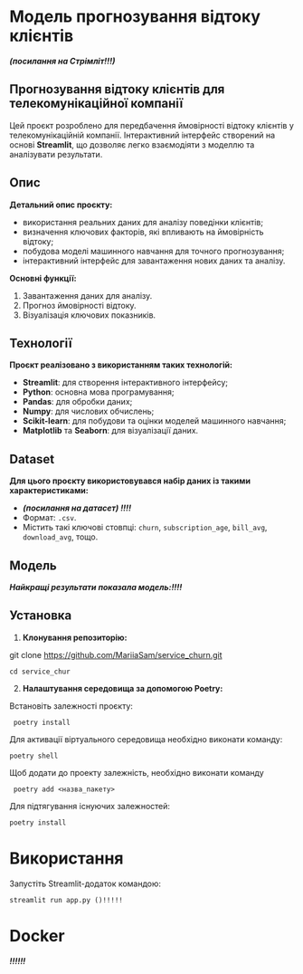 # Модель прогнозування відтоку клієнтів

**_(посилання на Стрімліт!!!)_**

## Прогнозування відтоку клієнтів для телекомунікаційної компанії

Цей проєкт розроблено для передбачення ймовірності відтоку клієнтів у телекомунікаційній компанії. Інтерактивний інтерфейс створений на основі **Streamlit**, що дозволяє легко взаємодіяти з моделлю та аналізувати результати.

## Опис

**Детальний опис проєкту:**

- використання реальних даних для аналізу поведінки клієнтів;
- визначення ключових факторів, які впливають на ймовірність відтоку;
- побудова моделі машинного навчання для точного прогнозування;
- інтерактивний інтерфейс для завантаження нових даних та аналізу.

**Основні функції:**

1. Завантаження даних для аналізу.
2. Прогноз ймовірності відтоку.
3. Візуалізація ключових показників.

## Технології

**Проєкт реалізовано з використанням таких технологій:**

- **Streamlit**: для створення інтерактивного інтерфейсу;
- **Python**: основна мова програмування;
- **Pandas**: для обробки даних;
- **Numpy**: для числових обчислень;
- **Scikit-learn**: для побудови та оцінки моделей машинного навчання;
- **Matplotlib** та **Seaborn**: для візуалізації даних.

## Dataset

**Для цього проєкту використовувався набір даних із такими характеристиками:**

- **_(посилання на датасет) !!!!_**
- Формат: `.csv`.
- Містить такі ключові стовпці: `churn`, `subscription_age`, `bill_avg`, `download_avg`, тощо.

## Модель

**_Найкращі результати показала модель:!!!!_**

## Установка

1. **Клонування репозиторію:**

git clone https://github.com/MariiaSam/service_churn.git

`cd service_chur`

2. **Налаштування середовища за допомогою Poetry:**

Встановіть залежності проєкту:

` poetry install`

Для активації віртуального середовища необхідно виконати команду:

`poetry shell`

Щоб додати до проекту залежність, необхідно виконати команду

` poetry add <назва_пакету>`

Для підтягування існуючих залежностей:

`poetry install`

# Використання

Запустіть Streamlit-додаток командою:

`streamlit run app.py ()!!!!!`

# Docker

**_!!!!!!_**
